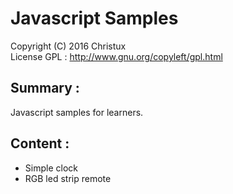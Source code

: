 # Javascript Samples

Copyright (C) 2016 Christux</br>
License GPL : http://www.gnu.org/copyleft/gpl.html

## Summary :

Javascript samples for learners.

## Content :

<ul>
<li>Simple clock</li>
<li>RGB led strip remote</li>
</ul>

